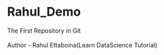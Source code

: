 # Rahul_Demo
The First Repository in Git 
<br>
<br>
Author - Rahul Ettaboina(Learn DataScience Tutorial)
